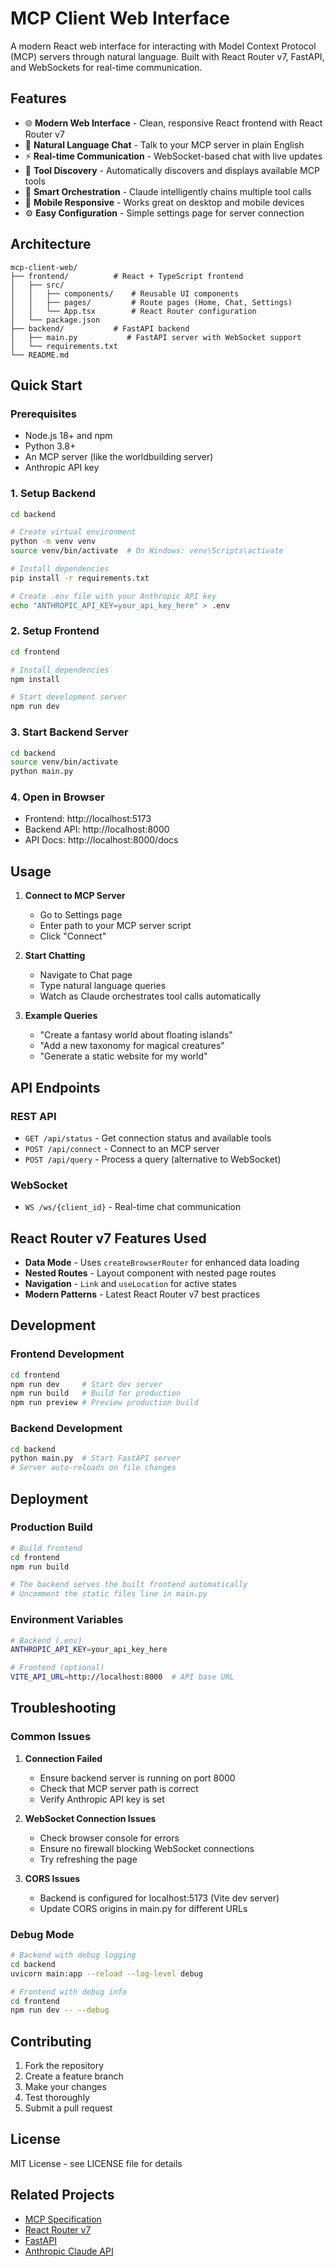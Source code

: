 # MCP Client Web Interface

A modern React web interface for interacting with Model Context Protocol (MCP) servers through natural language. Built with React Router v7, FastAPI, and WebSockets for real-time communication.

## Features

- 🌐 **Modern Web Interface** - Clean, responsive React frontend with React Router v7
- 🤖 **Natural Language Chat** - Talk to your MCP server in plain English
- ⚡ **Real-time Communication** - WebSocket-based chat with live updates
- 🔧 **Tool Discovery** - Automatically discovers and displays available MCP tools
- 🎯 **Smart Orchestration** - Claude intelligently chains multiple tool calls
- 📱 **Mobile Responsive** - Works great on desktop and mobile devices
- ⚙️ **Easy Configuration** - Simple settings page for server connection

## Architecture

```
mcp-client-web/
├── frontend/          # React + TypeScript frontend
│   ├── src/
│   │   ├── components/    # Reusable UI components
│   │   ├── pages/         # Route pages (Home, Chat, Settings)
│   │   └── App.tsx        # React Router configuration
│   └── package.json
├── backend/           # FastAPI backend
│   ├── main.py           # FastAPI server with WebSocket support
│   └── requirements.txt
└── README.md
```

## Quick Start

### Prerequisites

- Node.js 18+ and npm
- Python 3.8+
- An MCP server (like the worldbuilding server)
- Anthropic API key

### 1. Setup Backend

```bash
cd backend

# Create virtual environment
python -m venv venv
source venv/bin/activate  # On Windows: venv\Scripts\activate

# Install dependencies
pip install -r requirements.txt

# Create .env file with your Anthropic API key
echo "ANTHROPIC_API_KEY=your_api_key_here" > .env
```

### 2. Setup Frontend

```bash
cd frontend

# Install dependencies
npm install

# Start development server
npm run dev
```

### 3. Start Backend Server

```bash
cd backend
source venv/bin/activate
python main.py
```

### 4. Open in Browser

- Frontend: http://localhost:5173
- Backend API: http://localhost:8000
- API Docs: http://localhost:8000/docs

## Usage

1. **Connect to MCP Server**
   - Go to Settings page
   - Enter path to your MCP server script
   - Click "Connect"

2. **Start Chatting**
   - Navigate to Chat page
   - Type natural language queries
   - Watch as Claude orchestrates tool calls automatically

3. **Example Queries**
   - "Create a fantasy world about floating islands"
   - "Add a new taxonomy for magical creatures"
   - "Generate a static website for my world"

## API Endpoints

### REST API
- `GET /api/status` - Get connection status and available tools
- `POST /api/connect` - Connect to an MCP server
- `POST /api/query` - Process a query (alternative to WebSocket)

### WebSocket
- `WS /ws/{client_id}` - Real-time chat communication

## React Router v7 Features Used

- **Data Mode** - Uses `createBrowserRouter` for enhanced data loading
- **Nested Routes** - Layout component with nested page routes
- **Navigation** - `Link` and `useLocation` for active states
- **Modern Patterns** - Latest React Router v7 best practices

## Development

### Frontend Development
```bash
cd frontend
npm run dev     # Start dev server
npm run build   # Build for production
npm run preview # Preview production build
```

### Backend Development
```bash
cd backend
python main.py  # Start FastAPI server
# Server auto-reloads on file changes
```

## Deployment

### Production Build
```bash
# Build frontend
cd frontend
npm run build

# The backend serves the built frontend automatically
# Uncomment the static files line in main.py
```

### Environment Variables
```bash
# Backend (.env)
ANTHROPIC_API_KEY=your_api_key_here

# Frontend (optional)
VITE_API_URL=http://localhost:8000  # API base URL
```

## Troubleshooting

### Common Issues

1. **Connection Failed**
   - Ensure backend server is running on port 8000
   - Check that MCP server path is correct
   - Verify Anthropic API key is set

2. **WebSocket Connection Issues**
   - Check browser console for errors
   - Ensure no firewall blocking WebSocket connections
   - Try refreshing the page

3. **CORS Issues**
   - Backend is configured for localhost:5173 (Vite dev server)
   - Update CORS origins in main.py for different URLs

### Debug Mode
```bash
# Backend with debug logging
cd backend
uvicorn main:app --reload --log-level debug

# Frontend with debug info
cd frontend
npm run dev -- --debug
```

## Contributing

1. Fork the repository
2. Create a feature branch
3. Make your changes
4. Test thoroughly
5. Submit a pull request

## License

MIT License - see LICENSE file for details

## Related Projects

- [MCP Specification](https://modelcontextprotocol.io)
- [React Router v7](https://reactrouter.com)
- [FastAPI](https://fastapi.tiangolo.com)
- [Anthropic Claude API](https://docs.anthropic.com)
